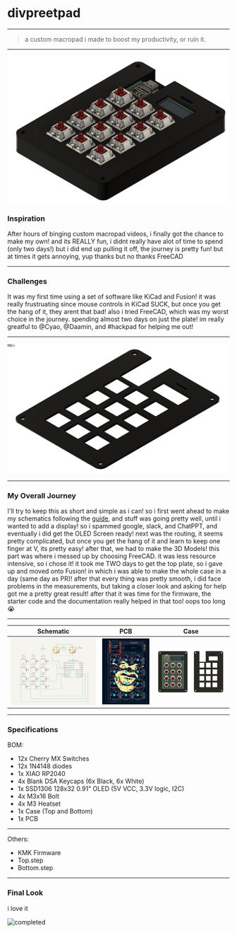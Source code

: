 # divpreetpad
-- --
> a custom macropad i made to boost my productivity, or ruin it.
-- --
![entire_board](assets/entire_board.png)

### Inspiration
After hours of binging custom macropad videos, i finally got the chance to make my own! and its REALLY fun, i didnt really have alot of time to spend (only two days!) but i did end up pulling it off, the journey is pretty fun! but at times it gets annoying, yup thanks but no thanks FreeCAD
-- --
### Challenges
It was my first time using a set of software like KiCad and Fusion! it was really frustruating since mouse controls in KiCad SUCK, but once you get the hang of it, they arent that bad! also i tried FreeCAD, which was my worst choice in the journey. spending almost two days on just the plate! im really greatful to @Cyao, @Daamin, and #hackpad for helping me out! 
-- --
![top case](assets/top_case.png)
-- --
### My Overall Journey
I'll try to keep this as short and simple as i can! so i first went ahead to make my schematics following the [guide](https://hackpad.hackclub.com), and stuff was going pretty well, until i wanted to add a display! so i spammed google, slack, and ChatPPT, and eventually i did get the OLED Screen ready! next was the routing, it seems pretty complicated, but once you get the hang of it and learn to keep one finger at V, its pretty easy! after that, we had to make the 3D Models! this part was where i messed up by choosing FreeCAD. it was less resource intensive, so i chose it! it took me TWO days to get the top plate, so i gave up and moved onto Fusion! in which i was able to make the whole case in a day (same day as PR)! after that every thing was pretty smooth, i did face problems in the measurements, but taking a closer look and asking for help got me a pretty great result! after that it was time for the firmware, the starter code and the documentation really helped in that too! oops too long 😭
-- --
Schematic            |  PCB         |   Case
:-------------------------:|:-------------------------:|:-------------------------:|
![shematic](assets/schematics.png)    |  ![pcb](assets/pcb_kicad.png)  | ![image](assets/top_view.png)

-- --
### Specifications

BOM:
- 12x Cherry MX Switches
- 12x 1N4148 diodes
- 1x XIAO RP2040
- 4x Blank DSA Keycaps (6x Black, 6x White)
- 1x SSD1306 128x32 0.91" OLED (5V VCC, 3.3V logic, I2C)
- 4x M3x16 Bolt
- 4x M3 Heatset
- 1x Case (Top and Bottom)
- 1x PCB
  
-- --

Others:
- KMK Firmware
- Top.step
- Bottom.step
-- --
### Final Look
i love it

![completed](https://cdn.hack.pet/slackcdn/4b494eb0ea948cf91a9c25cf04336b42.png)
